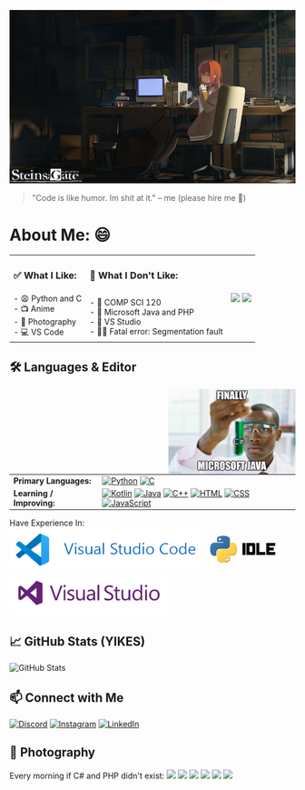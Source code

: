 ![KURISU🥰](kurisu.jpg)
> "Code is like humor. Im shit at it." – me (please hire me 🥺)
# About Me: 😄

<table>
  <tr>
    <td><h3>✅ What I Like:</h3></td>
    <td><h3>🚩 What I Don't Like:</h3></td>
    <td rowspan="2">
      <img src="https://media1.tenor.com/m/MArtmCi0hlMAAAAd/computer-science-c-code.gif" width="190">
      <img src="https://media1.tenor.com/m/TDJ0PSIAHREAAAAd/he-was-forced-to-use-php-php.gif" width="190">
    </td>
  </tr>
  <tr>
    <td>
      - 😩 Python and C <br>
      - 📺 Anime <br>
      - 📸 Photography <br>
      - 💻 VS Code <br>
    </td>
    <td>
      - 🏫 COMP SCI 120 <br>
      - 🤢 Microsoft Java and PHP <br>
      - 🤮 VS Studio <br>
      - 🧍‍♂️ Fatal error: Segmentation fault <br>
    </td>
  </tr>
</table>

## 🛠️ Languages & Editor
<img src="y67ybnebt94a1.png" display="float" align="right" height="150">
<table>
  <tr>
    <td><strong>Primary Languages:</strong></td>
    <td>
      <a href="https://docs.python.org/3/"><img src="https://img.shields.io/badge/Python-3776AB?style=for-the-badge&logo=python&logoColor=white" alt="Python"></a>
      <a href="https://en.cppreference.com/w/c"><img src="https://img.shields.io/badge/C-00599C?style=for-the-badge&logo=c&logoColor=white" alt="C"></a>
    </td>
  </tr>
  <tr>
    <td><strong>Learning / Improving:</strong></td>
    <td>
      <a href="https://kotlinlang.org/"><img src="https://img.shields.io/badge/Kotlin-7F52FF?style=for-the-badge&logo=kotlin&logoColor=white" alt="Kotlin"></a>
      <a href="https://docs.oracle.com/en/java/"><img src="https://img.shields.io/badge/Java-007396?style=for-the-badge&logo=coffeescript&logoColor=white" alt="Java"></a>
      <a href="https://en.cppreference.com/w/cpp"><img src="https://img.shields.io/badge/C%2B%2B-00599C?style=for-the-badge&logo=c%2B%2B&logoColor=white" alt="C++"></a>
      <a href="https://developer.mozilla.org/en-US/docs/Web/HTML"><img src="https://img.shields.io/badge/HTML-E34F26?style=for-the-badge&logo=html5&logoColor=white" alt="HTML"></a>
      <a href="https://developer.mozilla.org/en-US/docs/Web/CSS"><img src="https://img.shields.io/badge/CSS-1979F6?style=for-the-badge&logo=css3&logoColor=white" alt="CSS"></a>
      <a href="https://developer.mozilla.org/en-US/docs/Web/JavaScript"><img src="https://img.shields.io/badge/JavaScript-F7AF1E?style=for-the-badge&logo=javascript&logoColor=white" alt="JavaScript"></a>
    </td>
  </tr>
</table>


Have Experience In:
<br>
<a href="https://code.visualstudio.com/"><img src="vsc.png" height="75"></a><a href="https://python.org/"><img src="python_IDLE.jpg" height="75"></a><a href="https://visualstudio.microsoft.com/"><img src="visual_studio.jpg" height="75"></a>

## 📈 GitHub Stats (YIKES)
![GitHub Stats](https://github-readme-stats.vercel.app/api?username=NoobCrewDelux&show_icons=true&theme=radical)

## 📫 Connect with Me
[![Discord](https://img.shields.io/badge/Discord-Profile-blue?style=flat&logo=discord)](https://discordapp.com/users/530883376048242698) [![Instagram](https://img.shields.io/badge/Instagram-Profile-blue?style=flat&logo=instagram)](https://www.instagram.com/wilson._.joe/)  [![LinkedIn](https://img.shields.io/badge/LinkedIn-Profile-blue?style=flat&logo=pinboard)](https://www.linkedin.com/in/joseph-wilson-a665332a4/)  



## 📸 Photography
Every morning if C# and PHP didn't exist:
![](_MG_1398.JPG)
![](_MG_1465.JPG)
![](_MG_1469.JPG)
![](_MG_1169.JPG)
![](_MG_1176.JPG)
![](_MG_1183.JPG)

